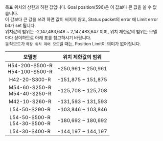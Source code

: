 목표 위치의 상한과 하한 값입니다. Goal position(596)은 이 값보다 큰 값을 쓸 수 없습니다.  
이 값보다 큰 값을 쓰려 하면 값이 써지지 않고, Status packet의 error 에 Limit error bit가 set 됩니다.  
위치값의 범위는 -2,147,483,648 ~ 2,147,483,647 이며, 위치 제한값의 범위는 모델마다 상이하므로 아래 표를 참고하시기 바랍니다.  
동작모드가 `확장 위치 제어 모드`일 때는, Position Limit이 의미가 없어집니다.

|모델명|위치 제한값의 범위|
| :---: | :---: |
|H54-200-S500-R<br />H54-100-S500-R|-250,961 ~ 250,961|
|H42-20-S300-R|-151,875 ~ 151,875|
|M54-60-S250-R<br />M54-40-S250-R|-125,708 ~ 125,708|
|M42-10-S260-R|-131,593 ~ 131,593|
|L54-50-S290-R|-103,846 ~ 103,846|
|L54-50-S500-R<br />L54-30-S500-R|-180,692 ~ 180,692|
|L54-30-S400-R|-144,197 ~ 144,197|
